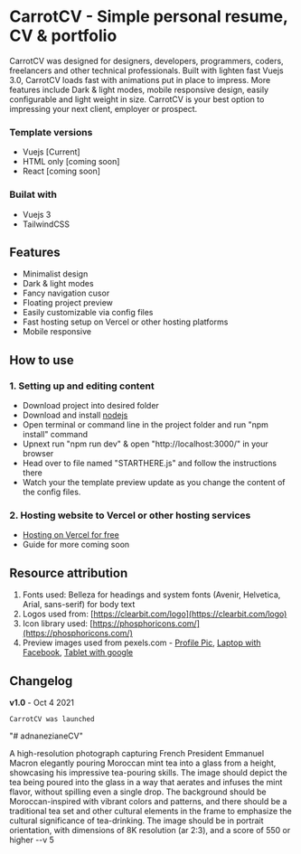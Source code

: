 # CarrotCV - Simple personal resume, CV & portfolio

CarrotCV was designed for designers, developers, programmers, coders, freelancers and other technical professionals. Built with lighten fast Vuejs 3.0, CarrotCV loads fast with animations put in place to impress. More features include Dark & light modes, mobile responsive design, easily configurable and light weight in size. CarrotCV is your best option to impressing your next client, employer or prospect.

### Template versions 
- Vuejs [Current]
- HTML only [coming soon]
- React [coming soon]

### Builat with
- Vuejs 3
- TailwindCSS
## Features
- Minimalist design
- Dark & light modes
- Fancy navigation cusor
- Floating project preview
- Easily customizable via config files
- Fast hosting setup on Vercel or other hosting platforms
- Mobile responsive

## How to use
### 1. Setting up and editing content
- Download project into desired folder
- Download and install [nodejs](https://nodejs.org/en/download/)
- Open terminal or command line in the project folder and run "npm install" command
- Upnext run "npm run dev" & open "http://localhost:3000/" in your browser
- Head over to file named "STARTHERE.js" and follow the instructions there
- Watch your the template preview update as you change the content of the config files.
### 2. Hosting website to Vercel or other hosting services
- [Hosting on Vercel for free](https://vercel.com/guides/deploying-vuejs-to-vercel)
- Guide for more coming soon

## Resource attribution
1. Fonts used: Belleza for headings and system fonts (Avenir, Helvetica, Arial, sans-serif) for body text
2. Logos used from: [https://clearbit.com/logo](https://clearbit.com/logo) 
3. Icon library used: [https://phosphoricons.com/](https://phosphoricons.com/)
4. Preview images used from pexels.com - [Profile Pic](https://www.pexels.com/photo/light-sky-fashion-man-7907687/), [Laptop with Facebook](https://www.pexels.com/photo/person-using-a-laptop-6162932/), [Tablet with google](https://www.pexels.com/photo/black-samsung-tablet-display-google-browser-on-screen-218717/)

## Changelog
**v1.0** - Oct 4 2021
```
CarrotCV was launched
```
"# adnanezianeCV" 

A high-resolution photograph capturing French President Emmanuel Macron elegantly pouring Moroccan mint tea into a glass from a height, showcasing his impressive tea-pouring skills. The image should depict the tea being poured into the glass in a way that aerates and infuses the mint flavor, without spilling even a single drop. The background should be Moroccan-inspired with vibrant colors and patterns, and there should be a traditional tea set and other cultural elements in the frame to emphasize the cultural significance of tea-drinking. The image should be in portrait orientation, with dimensions of 8K resolution (ar 2:3), and a score of 550 or higher --v 5
